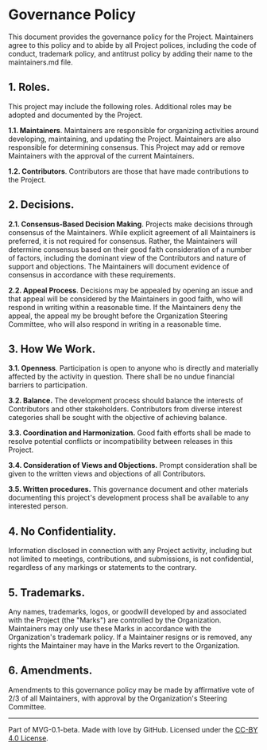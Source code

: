 # Governance Policy

This document provides the governance policy for the Project. Maintainers agree to this policy and to abide by all Project polices, including the code of conduct, trademark policy, and antitrust policy by adding their name to the maintainers.md file.

## 1.	Roles.

This project may include the following roles. Additional roles may be adopted and documented by the Project.

**1.1.	Maintainers**. Maintainers are responsible for organizing activities around developing, maintaining, and updating the Project. Maintainers are also responsible for determining consensus. This Project may add or remove Maintainers with the approval of the current Maintainers.

**1.2.	Contributors**. Contributors are those that have made contributions to the Project.

## 2.	Decisions.

**2.1.	Consensus-Based Decision Making**. Projects make decisions through consensus of the Maintainers. While explicit agreement of all Maintainers is preferred, it is not required for consensus. Rather, the Maintainers will determine consensus based on their good faith consideration of a number of factors, including the dominant view of the Contributors and nature of support and objections. The Maintainers will document evidence of consensus in accordance with these requirements.

**2.2.	Appeal Process**. Decisions may be appealed by opening an issue and that appeal will be considered by the Maintainers in good faith, who will respond in writing within a reasonable time. If the Maintainers deny the appeal, the appeal my be brought before the Organization Steering Committee, who will also respond in writing in a reasonable time.

## 3.	How We Work.

**3.1.	Openness**. Participation is open to anyone who is directly and materially affected by the activity in question. There shall be no undue financial barriers to participation.

**3.2.	Balance.**  The development process should balance the interests of Contributors and other stakeholders. Contributors from diverse interest categories shall be sought with the objective of achieving balance.

**3.3.	Coordination and Harmonization.** Good faith efforts shall be made to resolve potential conflicts or incompatibility between releases in this Project.

**3.4.	Consideration of Views and Objections.** Prompt consideration shall be given to the written views and objections of all Contributors.

**3.5.	Written procedures.** This governance document and other materials documenting this project's development process shall be available to any interested person.

## 4. No Confidentiality.

Information disclosed in connection with any Project activity, including but not limited to meetings, contributions, and submissions, is not confidential, regardless of any markings or statements to the contrary.

## 5. Trademarks.

Any names, trademarks, logos, or goodwill developed by and associated with the Project (the "Marks") are controlled by the Organization. Maintainers may only use these Marks in accordance with the Organization's trademark policy. If a Maintainer resigns or is removed, any rights the Maintainer may have in the Marks revert to the Organization.

## 6. Amendments.

Amendments to this governance policy may be made by affirmative vote of 2/3 of all Maintainers, with approval by the Organization's Steering Committee.

---
Part of MVG-0.1-beta.
Made with love by GitHub. Licensed under the [CC-BY 4.0 License](https://creativecommons.org/licenses/by-sa/4.0/).
